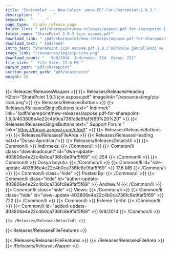 ```yaml
---
title: "İndirmeler --- New-Saless -pose.PDF-For-Sharepoint-1.9.3." 
description:  "    . " 
keywords:  "    . " 
page_type:  single_release_page
folder_link: " pdf/sharepoint/new-releases/aspose.pdf-for-sharepoint-1.9.3/"
folder_name: "SharePoint 1.9.3 için aspose.pdf"
download_link: " /pdf/sharepoint/new-releases/aspose.pdf-for-sharepoint-1.9.3/403806e4e22c4b0ca736fc8e9faf5f69"
download_text: " İndirmek"
intro_text: "SharePoint için Aspose.pdf 1.9.3 sürümüne güncellendi ve ..."
image_link: "/resources/img/zip-icon.png"
download_count: "   9/9/2014  İndirmeks: 254  Views: 721"
file_size: "  File Size: 17.6 MB "
parent_path: "pdf/sharepoint"
section_parent_path: "pdf/sharepoint"
weight: 26
---
```


{{< Releases/ReleasesWapper >}}
  {{< Releases/ReleasesHeading H2txt="SharePoint 1.9.3 için aspose.pdf" imagelink="/resources/img/zip-icon.png">}}
  {{< Releases/ReleasesButtons >}}
    {{< Releases/ReleasesSingleButtons text=" İndirmek" link="/pdf/sharepoint/new-releases/aspose.pdf-for-sharepoint-1.9.3/403806e4e22c4b0ca736fc8e9faf5f69%20%20" >}}
    {{< Releases/ReleasesSingleButtons text=" Support Forum " link="https://forum.aspose.com/c/pdf" >}}
  {{< Releases/ReleasesButtons >}}
  {{< Releases/ReleasesFileArea >}}
    {{< Releases/ReleasesHeading h4txt="Dosya Ayrıntıları">}}
    {{< Releases/ReleasesDetailsUl >}}
            {{< Common/li  >}} İndirmeks: {{< /Common/li >}} 
      {{< Common/li class="downloadcount" id="dwn-update-403806e4e22c4b0ca736fc8e9faf5f69" >}} 254 {{< /Common/li >}} 
      {{< Common/li  >}} Dosya boyutu: {{< /Common/li >}} 
      {{< Common/li id="size-update-403806e4e22c4b0ca736fc8e9faf5f69" >}} 17.6 MB {{< /Common/li >}} 
      {{< Common/li  class="hide" >}} Posted By: {{< /Common/li >}} 
      {{< Common/li class="hide" id="author-update-403806e4e22c4b0ca736fc8e9faf5f69" >}} Andrew.N {{< /Common/li >}} 
      {{< Common/li class="hide"  >}} Views: {{< /Common/li >}} 
      {{< Common/li class="hide" id="view-update-403806e4e22c4b0ca736fc8e9faf5f69" >}} 722 {{< /Common/li >}} 
      {{< Common/li  >}} Ekleme Tarihi: {{< /Common/li >}} 
      {{< Common/li id="added-update-403806e4e22c4b0ca736fc8e9faf5f69" >}} 9/9/2014 {{< /Common/li >}} 

    {{< /Releases/ReleasesDetailsUl >}}

  {{< Releases/ReleasesFileFeatures >}}
      
  {{< /Releases/ReleasesFileFeatures >}}
 {{< /Releases/ReleasesFileArea >}}
{{< /Releases/ReleasesWapper >}}


